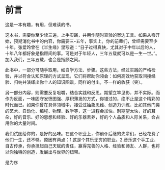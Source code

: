 # 前言

这是一本有趣，有用，但难读的书。

这本书，需要你至少读三遍，上手实践，并用作随时查验的案边工具。如果从零开始，预期消化书中的内容，你需要三-五年，事实上，你的前辈们，曾经需要至少十年。张爱玲曾在《半生缘》里写道：“日子过得真快，尤其对于中年以后的人，十年八年都好象是指顾间的事。可是对于年轻人，三年五载就可以是一生一世。”。加入我们，三年五载，也会是指顾之间。

此书中，一部分可随手取用，如自学方法、步骤。这些方法，经过实践的严格检验，并以符合认知原理的方式呈现，它们将帮助你领会：如何高效地获取间接经验、归纳并演绎出你个人的知识图谱，同样的付出，不一样的收获（笑）。

另一部分内容，则需要反复咀嚼，结合实践和反思。期望立竿见影，并不实际。而作为反面，一味固守发愤图强、厚积薄发的方式，你错过的，绝不止是这个精彩的时代而已。如果你曾在具体领域中，接受过抽象思维、创造力训练，比如其他门类的艺术、自动化、编程、物理、数学等，这一进程会加快。别期望太快，好的耳朵，好的音乐、好的思想和经验、好的乐器素养，好的个人品质和人际关系，会占用你的大量时间。

我们试图给你的，是好的品味。在这个职业上，你前仆后继的先辈们，已经花费了他们一生，还不够。原因有两点：1.这是个其乐无穷的职业。2.音乐这个手工业，自古传承，你承担起自己天赋的责任，赢得完善的人格、经验和师友、人群，也将以你独特的创造，发展出与世界的纽带。

是为序
